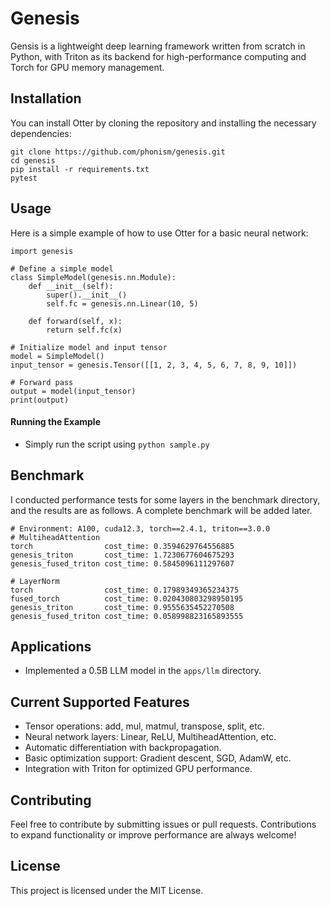 # Genesis
Gensis is a lightweight deep learning framework written from scratch in Python, with Triton as its backend for high-performance computing and Torch for GPU memory management.

## Installation
You can install Otter by cloning the repository and installing the necessary dependencies:
```
git clone https://github.com/phonism/genesis.git
cd genesis
pip install -r requirements.txt
pytest
```

## Usage
Here is a simple example of how to use Otter for a basic neural network:
```
import genesis

# Define a simple model
class SimpleModel(genesis.nn.Module):
    def __init__(self):
        super().__init__()
        self.fc = genesis.nn.Linear(10, 5)

    def forward(self, x): 
        return self.fc(x)

# Initialize model and input tensor
model = SimpleModel()
input_tensor = genesis.Tensor([[1, 2, 3, 4, 5, 6, 7, 8, 9, 10]])

# Forward pass
output = model(input_tensor)
print(output)
```
#### Running the Example
+ Simply run the script using `python sample.py`

## Benchmark
I conducted performance tests for some layers in the benchmark directory, and the results are as follows. A complete benchmark will be added later.
```
# Environment: A100, cuda12.3, torch==2.4.1, triton==3.0.0
# MultiheadAttention
torch                cost_time: 0.3594629764556885
genesis_triton       cost_time: 1.7230677604675293
genesis_fused_triton cost_time: 0.5845096111297607

# LayerNorm
torch                cost_time: 0.17989349365234375
fused_torch          cost_time: 0.020430803298950195
genesis_triton       cost_time: 0.9555635452270508
genesis_fused_triton cost_time: 0.058998823165893555
```

## Applications
+ Implemented a 0.5B LLM model in the `apps/llm` directory.

## Current Supported Features
+ Tensor operations: add, mul, matmul, transpose, split, etc.
+ Neural network layers: Linear, ReLU, MultiheadAttention, etc.
+ Automatic differentiation with backpropagation.
+ Basic optimization support: Gradient descent, SGD, AdamW, etc.
+ Integration with Triton for optimized GPU performance.

## Contributing
Feel free to contribute by submitting issues or pull requests. Contributions to expand functionality or improve performance are always welcome!

## License
This project is licensed under the MIT License.
